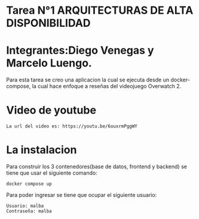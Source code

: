 # Tarea N°1 ARQUITECTURAS DE ALTA DISPONIBILIDAD
# Integrantes:Diego Venegas y Marcelo Luengo.
Para esta tarea se creo una aplicacion la cual se ejecuta desde un docker-compose, la cual hace enfoque a reseñas del videojuego Overwatch 2.

# Video de youtube
```
La url del video es: https://youtu.be/6ouxrmPggWY
```

# La instalacion
Para construir los 3 contenedores(base de datos, frontend y backend) se tiene que usar el siguiente comando:
```
docker compose up
```
Para poder ingresar se tiene que ocupar el siguiente usuario:
```
Usuario: malba
Contraseña: malba

```
